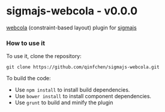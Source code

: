 sigmajs-webcola - v0.0.0
=================

[webcola](https://github.com/tgdwyer/WebCola) (constraint-based layout) plugin for [sigmajs](https://github.com/jacomyal/sigma.js)

### How to use it

To use it, clone the repository:

```
git clone https://github.com/qinfchen/sigmajs-webcola.git
```

To build the code:

 - Use `npm install` to install build dependencies.
 - Use `bower install` to install component dependencies.
 - Use `grunt` to build and minify the plugin
